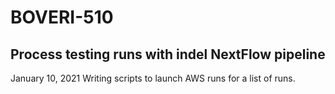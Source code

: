 # BOVERI-510
## Process testing runs with indel NextFlow pipeline

January 10, 2021
Writing scripts to launch AWS runs for a list of runs.
